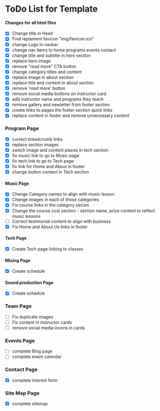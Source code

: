 # ToDo List for Template

#### Changes for all html files

- [x] Change title in Head
- [x] Find replament favicon "img/favicon.ico"
- [x] change Logo in navbar
- [x] change nav items to home programs events contact
- [x] change title and subtitle in hero section
- [x] replace hero image
- [x] remove "read more" CTA button
- [x] change category titles and content
- [x] replace image in about section
- [x] replace title and content in about section
- [x] remove 'read more' button
- [x] remove social media buttons on instructor card
- [x] add instructor name and programs they teach
- [x] remove gallery and newletter from footer section
- [x] create links to pages the footer section  quick links
- [x] replace content in footer and remove unnecessary content

### Program Page
- [x] correct breadcrumb links
- [x] replace section images
- [x] switch image and content places in tech section
- [x] fix music link to go to Music page
- [x] fix tech link to go to Tech page
- [x] fix link for Home and About in footer
- [x] change button content in Tech section

#### Music Page
- [x] Change Category names to align with music lesson
- [x] Change images in each of those categories
- [x] Fix course links in the category secion
- [x] Change the course cost section - section name, price content to reflect music lessons
- [ ] Correct testimonial content to align with business
- [x] Fix Home and About Us links in footer

#### Tech Page
- [x] Create Tech page linking to classes

#### Mixing Page
- [x] Create schedule

#### Sound production Page
- [x] Create schedule

### Team Page
- [ ] Fix duplicate images
- [ ] Fix content in instructor cards
- [ ] remove social media incons in cards

### Events Page
- [ ] complete Blog page
- [ ] complete event calendar

### Contact Page
- [x] complete interest form

### Site Map Page
- [x] complete sitemap